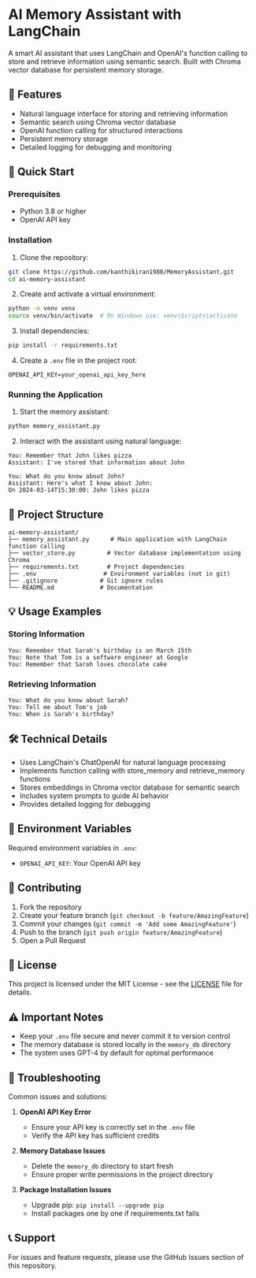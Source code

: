 # AI Memory Assistant with LangChain

A smart AI assistant that uses LangChain and OpenAI's function calling to store and retrieve information using semantic search. Built with Chroma vector database for persistent memory storage.

## 🌟 Features

- Natural language interface for storing and retrieving information
- Semantic search using Chroma vector database
- OpenAI function calling for structured interactions
- Persistent memory storage
- Detailed logging for debugging and monitoring

## 🚀 Quick Start

### Prerequisites

- Python 3.8 or higher
- OpenAI API key

### Installation

1. Clone the repository:
```bash
git clone https://github.com/kanthikiran1988/MemoryAssistant.git
cd ai-memory-assistant
```

2. Create and activate a virtual environment:
```bash
python -m venv venv
source venv/bin/activate  # On Windows use: venv\Scripts\activate
```

3. Install dependencies:
```bash
pip install -r requirements.txt
```

4. Create a `.env` file in the project root:
```env
OPENAI_API_KEY=your_openai_api_key_here
```

### Running the Application

1. Start the memory assistant:
```bash
python memory_assistant.py
```

2. Interact with the assistant using natural language:
```
You: Remember that John likes pizza
Assistant: I've stored that information about John

You: What do you know about John?
Assistant: Here's what I know about John:
On 2024-03-14T15:30:00: John likes pizza
```

## 📁 Project Structure

```
ai-memory-assistant/
├── memory_assistant.py      # Main application with LangChain function calling
├── vector_store.py         # Vector database implementation using Chroma
├── requirements.txt        # Project dependencies
├── .env                   # Environment variables (not in git)
├── .gitignore            # Git ignore rules
└── README.md             # Documentation
```

## 💡 Usage Examples

### Storing Information
```
You: Remember that Sarah's birthday is on March 15th
You: Note that Tom is a software engineer at Google
You: Remember that Sarah loves chocolate cake
```

### Retrieving Information
```
You: What do you know about Sarah?
You: Tell me about Tom's job
You: When is Sarah's birthday?
```

## 🛠️ Technical Details

- Uses LangChain's ChatOpenAI for natural language processing
- Implements function calling with store_memory and retrieve_memory functions
- Stores embeddings in Chroma vector database for semantic search
- Includes system prompts to guide AI behavior
- Provides detailed logging for debugging

## 📝 Environment Variables

Required environment variables in `.env`:
- `OPENAI_API_KEY`: Your OpenAI API key

## 🤝 Contributing

1. Fork the repository
2. Create your feature branch (`git checkout -b feature/AmazingFeature`)
3. Commit your changes (`git commit -m 'Add some AmazingFeature'`)
4. Push to the branch (`git push origin feature/AmazingFeature`)
5. Open a Pull Request

## 📄 License

This project is licensed under the MIT License - see the [LICENSE](LICENSE) file for details.

## ⚠️ Important Notes

- Keep your `.env` file secure and never commit it to version control
- The memory database is stored locally in the `memory_db` directory
- The system uses GPT-4 by default for optimal performance

## 🐛 Troubleshooting

Common issues and solutions:

1. **OpenAI API Key Error**
   - Ensure your API key is correctly set in the `.env` file
   - Verify the API key has sufficient credits

2. **Memory Database Issues**
   - Delete the `memory_db` directory to start fresh
   - Ensure proper write permissions in the project directory

3. **Package Installation Issues**
   - Upgrade pip: `pip install --upgrade pip`
   - Install packages one by one if requirements.txt fails

## 📞 Support

For issues and feature requests, please use the GitHub Issues section of this repository.
